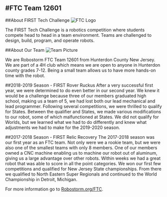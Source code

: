 #FTC Team 12601
---
##About FIRST Tech Challenge
![FTC Logo](\img\FTC-Logo.jpg)

The FIRST Tech Challenge is a robotics competition where students compete head to head in a team environment.  Teams are challenged to design, build, program, and operate robots.

##About Our Team
![Team Picture](\img\Team-Picture_2019-2020.jpg)

We are Robostorm FTC Team 12601 from Hunterdon County New Jersey.  We are part of a 4H club which means we are open to anyone in Hunterdon county grades 7-12.  Being a small team allows us to have more hands-on time with the robot.

##2018-2019 Season - FIRST Rover Ruckus
After a very successful first year, we were determined to do even better in our second year.  We knew it would be a challenge because three of our members graduated high school, making us a team of 5, we had lost both our lead mechanical and lead programmer.  Following several competitions, we were thrilled to qualify for States.  Between the qualifier and States, we made various modifications to our robot, some of which malfunctioned at States.  We did not qualify for Worlds, but we learned what we had to do differently and knew what adjustments we had to make for the 2019-2020 season.

##2017-2018 Season - FIRST Relic Recovery
The 2017-2018 season was our first year as an FTC team.  Not only were we a rookie team, but we were also one of the smallest teams with only 8 members.  One of our members owned a CNC machine enabling us to machine our robot out of aluminum, giving us a large advantage over other robots.  Within weeks we had a great robot that was able to score in all the point categories.  We won our first few competitions and qualified for New Jersey State championships.  From there we qualified to North Eastern Super Regionals and continued to the World Championship in Detroit, Michigan.

For more information go to [Robostorm.org/FTC](https://robostorm.org/ftc/).
